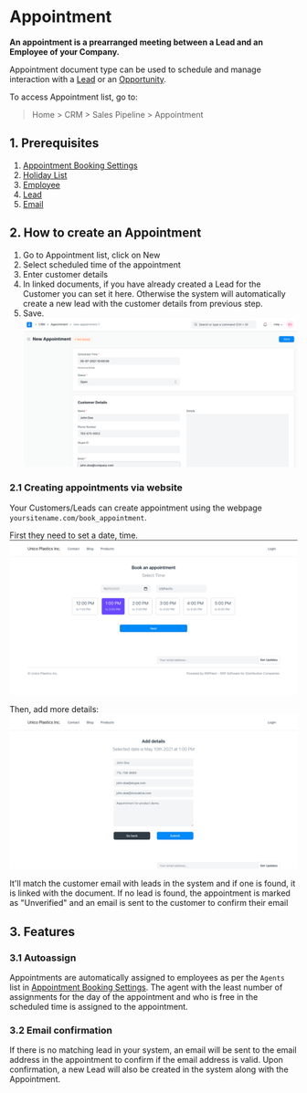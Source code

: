 
# Appointment



**An appointment is a prearranged meeting between a Lead and an Employee of your Company.**


Appointment document type can be used to schedule and manage interaction with a [Lead](/docs/en/CRM/lead) or an [Opportunity](/docs/en/CRM/opportunity).


To access Appointment list, go to:



> 
> Home > CRM > Sales Pipeline > Appointment
> 
> 
> 


## 1. Prerequisites


1. [Appointment Booking Settings](/docs/en/CRM/appointment-booking-settings)
2. [Holiday List](/docs/en/human-resources/holiday-list)
3. [Employee](/docs/en/human-resources/employee)
4. [Lead](/docs/en/CRM/lead)
5. [Email](/docs/en/setting-up/email/email-account)


## 2. How to create an Appointment


1. Go to Appointment list, click on New
2. Select scheduled time of the appointment
3. Enter customer details
4. In linked documents, if you have already created a Lead for the Customer you can set it here. Otherwise the system will automatically create a new lead with the customer details from previous step.
5. Save.
![New Appointment](/files/new-appointment.png)


### 2.1 Creating appointments via website


Your Customers/Leads can create appointment using the webpage `yoursitename.com/book_appointment`.


First they need to set a date, time.
![Appointment Webform](/files/appointment-webform.png)


Then, add more details:
![Appointment Details](/files/appointment-details.png)


It'll match the customer email with leads in the system and if one is found, it is linked with the document.
If no lead is found, the appointment is marked as "Unverified" and an email is sent to the customer to confirm their email


## 3. Features


### 3.1 Autoassign


Appointments are automatically assigned to employees as per the `Agents` list in [Appointment Booking Settings](/docs/en/CRM/appointment-booking-settings). The agent with the least number of assignments for the day of the appointment and who is free in the scheduled time is assigned to the appointment.


### 3.2 Email confirmation


If there is no matching lead in your system, an email will be sent to the email address in the appointment to confirm if the email address is valid. Upon confirmation, a new Lead will also be created in the system along with the Appointment.




